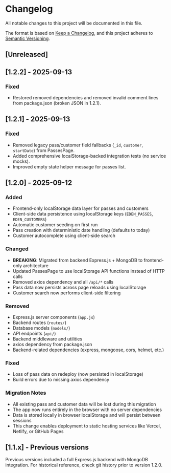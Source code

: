 # Changelog

All notable changes to this project will be documented in this file.

The format is based on [Keep a Changelog](https://keepachangelog.com/en/1.0.0/),
and this project adheres to [Semantic Versioning](https://semver.org/spec/v2.0.0.html).

## [Unreleased]

<!-- Add new changes here following the Keep a Changelog categories:
### Added
### Changed
### Deprecated
### Removed
### Fixed
### Security
-->

## [1.2.2] - 2025-09-13

### Fixed

- Restored removed dependencies and removed invalid comment lines from package.json (broken JSON in 1.2.1).

## [1.2.1] - 2025-09-13

### Fixed

- Removed legacy pass/customer field fallbacks (`_id`, `customer`, `startDate`) from PassesPage.
- Added comprehensive localStorage-backed integration tests (no service mocks).
- Improved empty state helper message for passes list.

## [1.2.0] - 2025-09-12

### Added

- Frontend-only localStorage data layer for passes and customers
- Client-side data persistence using localStorage keys (`EDEN_PASSES`, `EDEN_CUSTOMERS`)
- Automatic customer seeding on first run
- Pass creation with deterministic date handling (defaults to today)
- Customer autocomplete using client-side search

### Changed

- **BREAKING**: Migrated from backend Express.js + MongoDB to frontend-only architecture
- Updated PassesPage to use localStorage API functions instead of HTTP calls
- Removed axios dependency and all `/api/*` calls
- Pass data now persists across page reloads using localStorage
- Customer search now performs client-side filtering

### Removed

- Express.js server components (`app.js`)
- Backend routes (`routes/`)
- Database models (`models/`)
- API endpoints (`api/`)
- Backend middleware and utilities
- axios dependency from package.json
- Backend-related dependencies (express, mongoose, cors, helmet, etc.)

### Fixed

- Loss of pass data on redeploy (now persisted in localStorage)
- Build errors due to missing axios dependency

### Migration Notes

- All existing pass and customer data will be lost during this migration
- The app now runs entirely in the browser with no server dependencies
- Data is stored locally in browser localStorage and will persist between sessions
- This change enables deployment to static hosting services like Vercel, Netlify, or GitHub Pages

## [1.1.x] - Previous versions

Previous versions included a full Express.js backend with MongoDB integration.
For historical reference, check git history prior to version 1.2.0.
